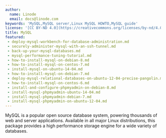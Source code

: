 ```yaml
---
author:
  name: Linode
  email: docs@linode.com
keywords: 'MySQL,MySQL server,Linux MySQL HOWTO,MySQL guide'
license: '[CC BY-ND 4.0](https://creativecommons.org/licenses/by-nd/4.0)'
title: MySQL
featured:
 - deploy-mysql-workbench-for-database-administration.md
 - securely-administer-mysql-with-an-ssh-tunnel.md
 - back-up-your-mysql-databases.md
 - mysql-performance-tuning-tutorial.md
 - how-to-install-mysql-on-debian-8.md
 - how-to-install-mysql-on-centos-7.md
 - install-mysql-on-ubuntu-14-04.md
 - how-to-install-mysql-on-debian-7.md
 - deploy-mysql-relational-databases-on-ubuntu-12-04-precise-pangolin.md
 - how-to-install-mysql-on-centos-6.md
 - install-and-configure-phpmyadmin-on-debian-8.md
 - install-mysql-phpmyadmin-ubuntu-14-04.md
 - install-mysql-phpmyadmin-debian-7.md
 - install-mysql-phpmyadmin-on-ubuntu-12-04.md
---
```


MySQL is a popular open source database system, powering thousands of web and server applications. Available in all major Linux distributions, this package provides a high performance storage engine for a wide variety of databases.

